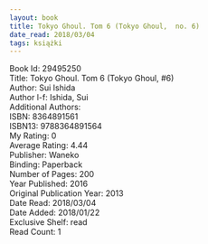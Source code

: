 ```yaml
---
layout: book
title: Tokyo Ghoul. Tom 6 (Tokyo Ghoul,  no. 6)
date_read: 2018/03/04
tags: książki
---
```


Book Id: 29495250<br />
Title: Tokyo Ghoul. Tom 6 (Tokyo Ghoul, #6)<br />
Author: Sui Ishida<br />
Author l-f: Ishida, Sui<br />
Additional Authors: <br />
ISBN: 8364891561<br />
ISBN13: 9788364891564<br />
My Rating: 0<br />
Average Rating: 4.44<br />
Publisher: Waneko<br />
Binding: Paperback<br />
Number of Pages: 200<br />
Year Published: 2016<br />
Original Publication Year: 2013<br />
Date Read: 2018/03/04<br />
Date Added: 2018/01/22<br />
Exclusive Shelf: read<br />
Read Count: 1<br />


